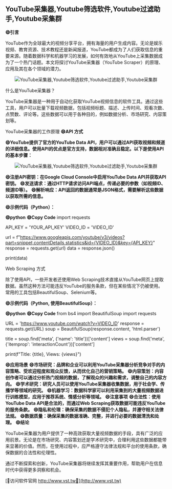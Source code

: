 ## **YouTube采集器,Youtube筛选软件,Youtube过滤助手,Youtube采集群**
**😄引言**

YouTube作为全球最大的视频分享平台，拥有海量的用户生成内容。无论是娱乐视频、教育资源、技术教程还是新闻报道，YouTube都成为了人们获取信息的重要来源。随着数据科学和机器学习的发展，如何有效地从YouTube上采集数据成为了一个热门话题。本文将探讨YouTube采集器（YouTube Scraper）的原理、应用及其在各个领域的潜力。

 <center><img src="https://vst.tw/MP4/tuiguang/png/0.png" alt="YouTube采集器,Youtube筛选软件,Youtube过滤助手,Youtube采集群"></center>

什么是YouTube采集器？

YouTube采集器是一种用于自动化获取YouTube视频信息的软件工具。通过这些工具，用户可以批量下载视频数据，包括视频标题、描述、上传时间、观看次数、点赞数、评论等。这些数据可以用于各种目的，例如数据分析、市场研究、内容策划等。

YouTube采集器的工作原理
**😄API 方式**

**😄YouTube提供了官方的YouTube Data API，用户可以通过API获取视频和频道的详细信息。使用API的优点是官方支持，数据相对准确且稳定。以下是使用API的基本步骤：**

 <center><img src="https://vst.tw/MP4/tuiguang/png/8.png" alt="YouTube采集器,Youtube筛选软件,Youtube过滤助手,Youtube采集群"></center>

**😄注册API密钥：在Google Cloud Console中启用YouTube Data API并获取API密钥。**
**😄发送请求：通过HTTP请求访问API端点，传递必要的参数（如视频ID、频道ID等）。**
**😄解析响应：API返回的数据通常是JSON格式，需要解析这些数据以获取所需的信息。**

**😄示例代码（Python）：**

**😄python**
**😄Copy Code**
import requests

API_KEY = 'YOUR_API_KEY'
VIDEO_ID = 'VIDEO_ID'

url = f"https://www.googleapis.com/youtube/v3/videos?part=snippet,contentDetails,statistics&id={VIDEO_ID}&key={API_KEY}"
response = requests.get(url)
data = response.json()

print(data)

Web Scraping 方式

除了使用API，一些开发者还使用Web Scraping技术直接从YouTube网页上提取数据。虽然这种方法可能违反YouTube的服务条款，但在某些情况下仍被使用。常用的工具包括BeautifulSoup、Selenium等。

**😄示例代码（Python, 使用BeautifulSoup）：**

**😄python**
**😄Copy Code**
from bs4 import BeautifulSoup
import requests

URL = 'https://www.youtube.com/watch?v=VIDEO_ID'
response = requests.get(URL)
soup = BeautifulSoup(response.content, 'html.parser')

title = soup.find('meta', {'name': 'title'})['content']
views = soup.find('meta', {'itemprop': 'interactionCount'})['content']

print(f"Title: {title}, Views: {views}")

**😄应用场景**
**😄市场研究：品牌和企业可以利用YouTube采集器分析竞争对手的内容策略、受欢迎程度和观众反馈，从而优化自己的营销策略。**
**😄内容策划：内容创作者可以通过分析热门视频的数据，了解观众的兴趣和需求，调整自己的内容方向。**
**😄学术研究：研究人员可以使用YouTube采集器收集数据，用于社会学、传播学等领域的研究。**
**😄机器学习：数据科学家可以利用采集到的大量视频数据进行训练模型，应用于推荐系统、情感分析等领域。**
**😄注意事项**
**😄合法性：使用YouTube Data API是合法的，而通过Web Scraping获取数据可能违反YouTube的服务条款。**
**😄隐私和伦理：确保采集的数据不侵犯个人隐私，并遵守相关法律法规。**
**😄数据质量：确保采集的数据准确、完整，并进行必要的数据清洗和处理。**
**😄结论**

YouTube采集器为用户提供了一种高效获取大量视频数据的手段，具有广泛的应用前景。无论是在市场研究、内容策划还是学术研究中，合理利用这些数据都能带来显著的价值。然而，在使用过程中，应严格遵守法律法规和平台的使用条款，确保数据的合法性和伦理性。

通过不断探索和创新，YouTube采集器将继续发挥其重要作用，帮助用户在信息时代中获得更多洞察和机会。


[👻访问软件官网 http://www.vst.tw👻](http://www.vst.tw)
